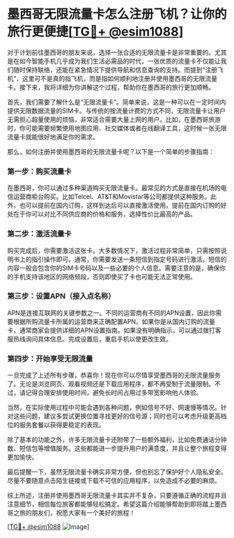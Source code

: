 # 墨西哥无限流量卡怎么注册飞机？让你的旅行更便捷[[TG💪+ @esim1088](https://t.me/s/esim1088)]

对于计划前往墨西哥的朋友来说，选择一张合适的无限流量卡是非常重要的。尤其是在如今智能手机几乎成为我们生活必需品的时代，一张优质的流量卡不仅能让我们随时保持联络，还能在紧急情况下提供导航和信息查询的支持。而提到“注册飞机”，这里可不是真的指飞机，而是指如何顺利地注册并使用墨西哥的无限流量卡。接下来，我将详细为你讲解这个过程，帮助你在墨西哥的旅行更加顺畅。

首先，我们需要了解什么是“无限流量卡”。简单来说，这是一种可以在一定时间内提供无限数据流量的SIM卡。与传统的按流量计费的方式不同，无限流量卡让用户无需担心超量使用的烦恼，非常适合需要大量上网的用户。比如，在墨西哥旅游时，你可能需要频繁使用地图应用、社交媒体或者在线翻译工具，这时候一张无限流量卡就能很好地满足你的需求。

那么，如何注册并使用墨西哥的无限流量卡呢？以下是一个简单的步骤指南：

### 第一步：购买流量卡

在墨西哥，你可以通过多种渠道购买无限流量卡。最常见的方式是直接在机场的电信运营商柜台购买。比如Telcel、AT&T和Movistar等公司都提供这种服务。此外，也可以提前在国内订购，这样到达后可以直接激活使用。提前在国内订购的好处在于你可以对比不同供应商的价格和服务，选择性价比最高的产品。

### 第二步：激活流量卡

购买完成后，你需要激活这张卡。大多数情况下，激活过程非常简单，只需按照说明书上的指引操作即可。通常，你需要发送一条短信到指定号码进行激活。短信的内容一般会包含你的SIM卡号码以及一些必要的个人信息。需要注意的是，确保你的手机支持该地区的网络频段，否则即使买了卡也可能无法正常使用。

### 第三步：设置APN（接入点名称）

APN是连接互联网的关键参数之一。不同的运营商有不同的APN设置，因此你需要根据所购流量卡所属的运营商来正确配置APN。如果你是从国内订购的流量卡，通常商家会提供详细的APN设置指南。如果没有明确指示，可以通过拨打客服热线询问具体信息。完成设置后，重启手机以使更改生效。

### 第四步：开始享受无限流量

一旦完成了上述所有步骤，恭喜你！现在你可以尽情享受墨西哥的无限流量服务了。无论是浏览网页、观看视频还是下载应用程序，都不再受制于流量限制。不过，请记得合理安排使用时间，避免长时间占用过多带宽影响他人体验。

当然，在实际使用过程中可能会遇到各种问题，例如信号不好、网速慢等情况。针对这些问题，建议多尝试更换位置寻找更好的信号源；同时也可以考虑升级更高档位的服务套餐以获得更稳定的表现。

除了基本的功能之外，许多无限流量卡还附带了一些额外福利，比如免费通话分钟数、短信包等增值服务。这些都能进一步提升用户的满意度，并且让整个旅程变得更加愉快。

最后提醒一下，虽然无限流量卡确实非常方便，但也别忘了保护好个人隐私安全。尽量不要随意点击陌生链接或下载不可信的应用程序，以免造成不必要的麻烦。

综上所述，注册并使用墨西哥无限流量卡其实并不复杂，只要遵循正确的流程并且注意细节，相信每位旅客都能够轻松搞定。希望这篇介绍能够帮助到即将踏上墨西哥之旅的朋友们，祝愿大家有一个美好的旅程！

[[TG💪+ @esim1088](https://t.me/s/esim1088) ![Image](https://i.postimg.cc/4NQfJmqS/Snipaste-2025-05-13-00-14-12.png)]